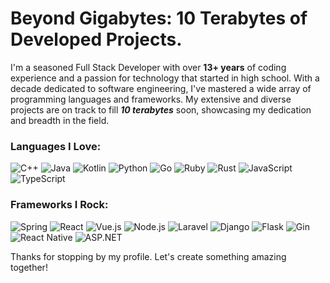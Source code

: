 # Beyond Gigabytes: **10 Terabytes** of Developed Projects.

I'm a seasoned Full Stack Developer with over **13+ years** of coding experience and a passion for technology that started in high school. With a decade dedicated to software engineering, I've mastered a wide array of programming languages and frameworks. My extensive and diverse projects are on track to fill ***10 terabytes*** soon, showcasing my dedication and breadth in the field.

### Languages I Love:

![C++](https://img.shields.io/badge/C++-12_years-blue)
![Java](https://img.shields.io/badge/Java-10_years-blue)
![Kotlin](https://img.shields.io/badge/Kotlin-6_years-blue)
![Python](https://img.shields.io/badge/Python-7_years-blue)
![Go](https://img.shields.io/badge/Go-4_years-blue)
![Ruby](https://img.shields.io/badge/Ruby-6_years-blue)
![Rust](https://img.shields.io/badge/Rust-2_years-blue)
![JavaScript](https://img.shields.io/badge/JavaScript-12_years-blue)
![TypeScript](https://img.shields.io/badge/TypeScript-5_years-blue)

### Frameworks I Rock:

![Spring](https://img.shields.io/badge/Spring-8_years-blue)
![React](https://img.shields.io/badge/React-6_years-blue)
![Vue.js](https://img.shields.io/badge/Vue.js-4_years-blue)
![Node.js](https://img.shields.io/badge/Node.js-8_years-blue)
![Laravel](https://img.shields.io/badge/Laravel-7_years-blue)
![Django](https://img.shields.io/badge/Django-8_years-blue)
![Flask](https://img.shields.io/badge/Flask-4_years-blue)
![Gin](https://img.shields.io/badge/Gin-3_years-blue)
![React Native](https://img.shields.io/badge/React%20Native-5_years-blue)
![ASP.NET](https://img.shields.io/badge/ASP.NET-6_years-blue)

Thanks for stopping by my profile. Let's create something amazing together!
